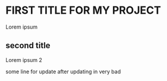 # FIRST TITLE FOR MY PROJECT
Lorem ipsum 

## second title
Lorem ipsum 2

some line for update after updating in very bad